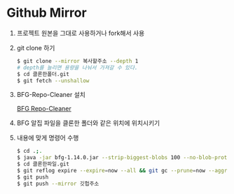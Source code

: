 # Github Mirror

1. 프로젝트 원본을 그대로 사용하거나 fork해서 사용
2. git clone 하기
    
    ```bash
    $ git clone --mirror 복사할주소 --depth 1
    # depth를 늘리면 용량을 나눠서 가져갈 수 있다.
    $ cd 클론한폴더.git
    $ git fetch --unshallow
    ```
    
3. BFG-Repo-Cleaner 설치
    
    [BFG Repo-Cleaner](https://rtyley.github.io/bfg-repo-cleaner/)
    
4. BFG 알집 파일을 클론한 폴더와 같은 위치에 위치시키기
5. 내용에 맞게 명령어 수행
    
    ```bash
    $ cd .;.
    $ java -jar bfg-1.14.0.jar --strip-biggest-blobs 100 --no-blob-protection 클론한파일.git
    $ cd 클론한파일.git
    $ git reflog expire --expire=now --all && git gc --prune=now --aggressive
    $ git push
    $ git push --mirror 깃헙주소
    ```